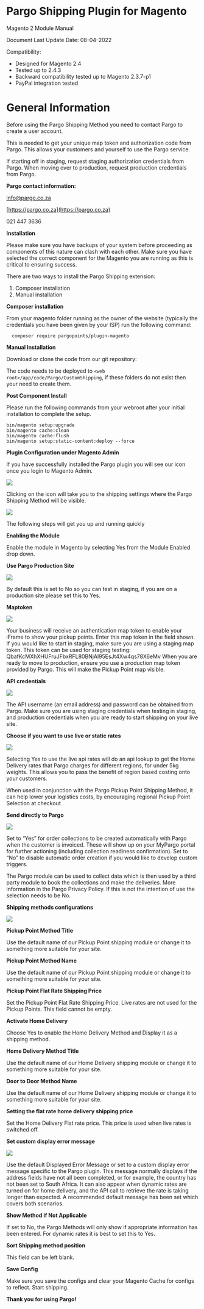 # Pargo Shipping Plugin for Magento
Magento 2 Module Manual

Document Last Update Date: 08-04-2022

Compatibility: 

- Designed for Magento 2.4 
- Tested up to 2.4.3
- Backward compatibility tested up to Magento 2.3.7-p1
- PayPal integration tested

# General Information

Before using the Pargo Shipping Method you need to contact Pargo to create a user account. 

This is needed to get your unique map token and authorization code from Pargo. This allows your customers and yourself to use the Pargo service.

If starting off in staging, request staging authorization credentials from Pargo. When moving over to production, request production credentials from Pargo.

**Pargo contact information:**

[info@pargo.co.za](mailto:info@pargo.co.za)

[https://pargo.co.za](https://pargo.co.za)

021 447 3636

**Installation**

Please make sure you have backups of your system before proceeding as components of this nature can clash with each other.
Make sure you have selected the correct component for the Magento you are running as this is critical to ensuring success.

There are two ways to install the Pargo Shipping extension:

1. Composer installation
2. Manual installation

**Composer installation**

From your magento folder running as the owner of the website (typically the credentials you have been given by your ISP) run the following command:

```ssh
  composer require pargopoints/plugin-magento
```

**Manual Installation**

Download or clone the code from our git repository:

The code needs to be deployed to ``<web root>/app/code/Pargo/CustomShipping``, if these folders do not exist then your need to create them.

**Post Component Install**

Please run the following commands from your webroot after your initial installation to complete the setup.

```
bin/magento setup:upgrade
bin/magento cache:clean
bin/magento cache:flush
bin/magento setup:static-content:deploy --force
```

**Plugin Configuration under Magento Admin**

If you have successfully installed the Pargo plugin you will see our icon once you login to Magento Admin.  

![](images/38a09be9.png)

Clicking on the icon will take you to the shipping settings where the Pargo Shipping Method will be visible.

![](images/shippingmethod1.png)

The following steps will get you up and running quickly

**Enabling the Module**

Enable the module in Magento by selecting Yes from the Module Enabled drop down.

**Use Pargo Production Site**

![](images/useproduction.png)

By default this is set to No so you can test in staging, if you are on a production site please set this to Yes.

**Maptoken**

![](images/maptoken.png)

Your business will receive an authentication map token to enable your iFrame to show your pickup points. Enter this map token in the field shown.
If you would like to start in staging, make sure you are using a staging map token. This token can be used for staging testing: ​​QbafKcMXhXHUFruJFbxRFL80BNjAl95EsJt4Xw4qs78X6eMv
When you are ready to move to production, ensure you use a production map token provided by Pargo. This will make the Pickup Point map visible.

**API credentials**

![](images/apicredentials.png)

The API username (an email address) and password can be obtained from Pargo.
Make sure you are using staging credentials when testing in staging, and production credentials when you are ready to start shipping on your live site.


**Choose if you want to use live or static rates**

![](images/useliverates.png)

Selecting Yes to use the live api rates will do an api lookup to get the Home Delivery rates that Pargo charges for different regions, for under 5kg weights. This allows you to pass the benefit of region based costing onto your customers. 

When used in conjunction with the Pargo Pickup Point Shipping Method, it can help lower your logistics costs, by encouraging regional Pickup Point Selection at checkout


**Send directly to Pargo**

![](images/invoicefire.png)

Set to “Yes” for order collections to be created automatically with Pargo when the customer is invoiced. These will show up on your MyPargo portal for further actioning (including collection readiness confirmation).
Set to “No” to disable automatic order creation if you would like to develop custom triggers. 

The Pargo module can be used to collect data which is then used by a third party module to book the collections and make the deliveries. More information in the Pargo Privacy Policy. If this is not the intention of use the selection needs to be No.


**Shipping methods configurations**

![](images/configs.png)

**Pickup Point Method Title**

Use the default name of our Pickup Point shipping module or change it to something more suitable for your site.

**Pickup Point Method Name**

Use the default name of our Pickup Point shipping module or change it to something more suitable for your site.

**Pickup Point Flat Rate Shipping Price**

Set the Pickup Point Flat Rate Shipping Price. Live rates are not used for the Pickup Points. This field cannot be empty.

**Activate Home Delivery**

Choose Yes to enable the Home Delivery Method and Display it as a shipping method.

**Home Delivery Method Title**

Use the default name of our Home Delivery shipping module or change it to something more suitable for your site.

**Door to Door Method Name**

Use the default name of our Home Delivery shipping module or change it to something more suitable for your site.

**Setting the flat rate home delivery shipping price**

Set the Home Delivery Flat rate price. This price is used when live rates is switched off.

**Set custom display error message**

![](images/customerror.png)

Use the default Displayed Error Message or set to a custom display error message specific to the Pargo plugin.
This message normally displays if the address fields have not all been completed, or for example, the country has not been set to South Africa. It can also appear when dynamic rates are turned on for home delivery, and the API call to retrieve the rate is taking longer than expected. A recommended default message has been set which covers both scenarios.

**Show Method if Not Applicable**

If set to No, the Pargo Methods will only show if appropriate information has been entered. For dynamic rates it is best to set this to Yes.

**Sort Shipping method position**

This field can be left blank.

**Save Config**

Make sure you save the configs and clear your Magento Cache for configs to reflect. Start shipping.

**Thank you for using Pargo!**

